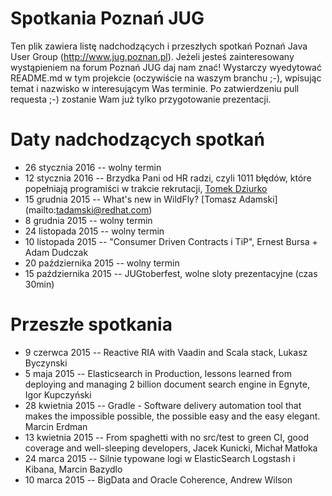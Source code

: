 Spotkania Poznań JUG
========

Ten plik zawiera listę nadchodzących i przeszłych spotkań Poznań Java User Group (http://www.jug.poznan.pl). Jeżeli
jesteś zainteresowany wystąpieniem na forum Poznań JUG daj nam znać! Wystarczy wyedytować README.md w tym projekcie
(oczywiście na waszym branchu ;-), wpisując temat i nazwisko w interesującym Was terminie. Po zatwierdzeniu pull 
requesta ;-) zostanie Wam już tylko przygotowanie prezentacji.

Daty nadchodzących spotkań
========
* 26 stycznia 2016 -- wolny termin
* 12 stycznia 2016 -- Brzydka Pani od HR radzi, czyli 1011 błędów, które popełniają programiści w trakcie rekrutacji, [Tomek Dziurko](http://tomaszdziurko.pl)
* 15 grudnia 2015 -- What's new in WildFly? [Tomasz Adamski] (mailto:tadamski@redhat.com)
* 8 grudnia 2015 -- wolny termin
* 24 listopada 2015 -- wolny termin
* 10 listopada 2015 -- "Consumer Driven Contracts i TiP", Ernest Bursa + Adam Dudczak
* 20 października 2015 -- wolny termin
* 15 października 2015 -- JUGtoberfest, wolne sloty prezentacyjne (czas 30min)

Przeszłe spotkania
=========
* 9 czerwca 2015 -- Reactive RIA with Vaadin and Scala stack, Lukasz Byczynski 
* 5 maja 2015 -- Elasticsearch in Production, lessons learned from deploying and managing 2 billion document search engine in Egnyte, Igor Kupczyński
* 28 kwietnia 2015 -- Gradle - Software delivery automation tool that makes the impossible possible, the possible easy and the easy elegant. Marcin Erdman
* 13 kwietnia 2015 -- From spaghetti with no src/test to green CI, good coverage and well-sleeping developers, Jacek Kunicki, Michał Matłoka
* 24 marca 2015 -- Silnie typowane logi w ElasticSearch Logstash i Kibana, Marcin Bazydlo
* 10 marca 2015 -- BigData and Oracle Coherence, Andrew Wilson

